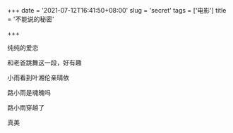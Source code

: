 +++
date = '2021-07-12T16:41:50+08:00'
slug = 'secret'
tags = ['电影']
title = '不能说的秘密'

+++

纯纯的爱恋

和老爸跳舞这一段，好有趣

小雨看到叶湘伦亲晴依

路小雨是魂魄吗

路小雨穿越了

真美

